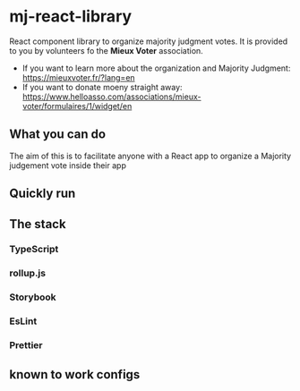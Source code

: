 # mj-react-library
React component library to organize majority judgment votes. It is provided to you by volunteers fo the **Mieux Voter** association.
- If you want to learn more about the organization and Majority Judgment: https://mieuxvoter.fr/?lang=en
- If you want to donate moeny straight away: https://www.helloasso.com/associations/mieux-voter/formulaires/1/widget/en

## What you can do
The aim of this is to facilitate anyone with a React app to organize a Majority judgement vote inside their app

## Quickly run

## The stack
### TypeScript
### rollup.js
### Storybook
### EsLint
### Prettier

## known to work configs

